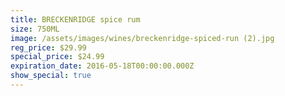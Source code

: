 ```yaml
---
title: BRECKENRIDGE spice rum
size: 750ML
image: /assets/images/wines/breckenridge-spiced-run (2).jpg
reg_price: $29.99
special_price: $24.99
expiration_date: 2016-05-18T00:00:00.000Z
show_special: true
---
```



